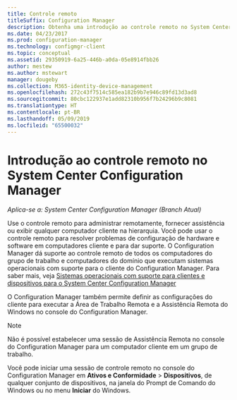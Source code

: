 ```yaml
---
title: Controle remoto
titleSuffix: Configuration Manager
description: Obtenha uma introdução ao controle remoto no System Center Configuration Manager.
ms.date: 04/23/2017
ms.prod: configuration-manager
ms.technology: configmgr-client
ms.topic: conceptual
ms.assetid: 29350919-6a25-446b-a0da-05e8914fbb26
author: mestew
ms.author: mstewart
manager: dougeby
ms.collection: M365-identity-device-management
ms.openlocfilehash: 272c43f7514c585ea182b9b7e946c89fd13d3ad8
ms.sourcegitcommit: 80cbc122937e1add82310b956f7b24296b9c8081
ms.translationtype: HT
ms.contentlocale: pt-BR
ms.lasthandoff: 05/09/2019
ms.locfileid: "65500032"
---
```

# <a name="introduction-to-remote-control-in-system-center-configuration-manager"></a>Introdução ao controle remoto no System Center Configuration Manager

*Aplica-se a: System Center Configuration Manager (Branch Atual)*

Use o controle remoto para administrar remotamente, fornecer assistência ou exibir qualquer computador cliente na hierarquia. Você pode usar o controle remoto para resolver problemas de configuração de hardware e software em computadores cliente e para dar suporte. O Configuration Manager dá suporte ao controle remoto de todos os computadores do grupo de trabalho e computadores do domínio que executam sistemas operacionais com suporte para o cliente do Configuration Manager. Para saber mais, veja [Sistemas operacionais com suporte para clientes e dispositivos para o System Center Configuration Manager](../../../../core/plan-design/configs/supported-operating-systems-for-clients-and-devices.md)

O Configuration Manager também permite definir as configurações do cliente para executar a Área de Trabalho Remota e a Assistência Remota do Windows no console do Configuration Manager.  

> [!NOTE]  
>  Não é possível estabelecer uma sessão de Assistência Remota no console do Configuration Manager para um computador cliente em um grupo de trabalho. 

 Você pode iniciar uma sessão de controle remoto no console do Configuration Manager em **Ativos e Conformidade** > **Dispositivos**, de qualquer conjunto de dispositivos, na janela do Prompt de Comando do Windows ou no menu **Iniciar** do Windows.  
